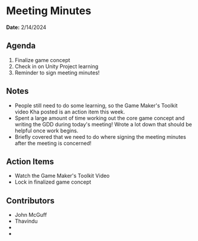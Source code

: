# Meeting Minutes
**Date:** 2/14/2024

## Agenda
1. Finalize game concept
2. Check in on Unity Project learning
3. Reminder to sign meeting minutes!

## Notes
- People still need to do some learning, so the Game Maker's Toolkit video Kha posted is an action item this week.
- Spent a large amount of time working out the core game concept and writing the GDD during today's meeting! Wrote a lot down that should be helpful once work begins.
- Briefly covered that we need to do where signing the meeting minutes after the meeting is concerned!
## Action Items
- Watch the Game Maker's Toolkit Video 
- Lock in finalized game concept
## Contributors
* John McGuff
* Thavindu 
* 
* 
